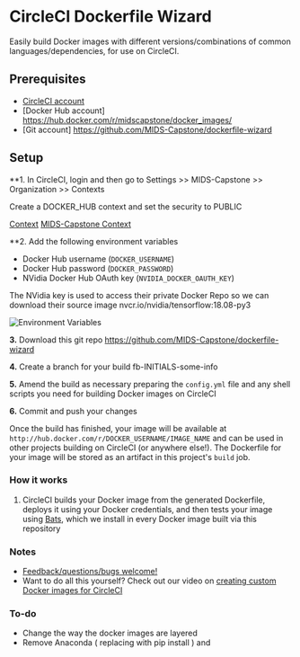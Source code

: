 # CircleCI Dockerfile Wizard

Easily build Docker images with different versions/combinations of common languages/dependencies, for use on CircleCI.

## Prerequisites

- [CircleCI account](https://circleci.com/signup)
- [Docker Hub account] https://hub.docker.com/r/midscapstone/docker_images/
- [Git account] https://github.com/MIDS-Capstone/dockerfile-wizard

## Setup

**1. In CircleCI, login and then go to Settings >> MIDS-Capstone >> Organization >> Contexts 

Create a DOCKER_HUB context and set the security to PUBLIC

[Context](https://circleci.com/docs/2.0/contexts)
[MIDS-Capstone Context](https://circleci.com/gh/organizations/MIDS-Capstone/settings#contexts)

**2. Add the following environment variables

- Docker Hub username (`DOCKER_USERNAME`) 
- Docker Hub password (`DOCKER_PASSWORD`) 
- NVidia Docker Hub OAuth key (`NVIDIA_DOCKER_OAUTH_KEY`)

The NVidia key is used to access their private Docker Repo so we can download their source image nvcr.io/nvidia/tensorflow:18.08-py3

![Environment Variables](https://raw.githubusercontent.com/CircleCI-Public/dockerfile-wizard/master/img/env%20vars.jpg "Environment Variables")

**3.** Download this git repo https://github.com/MIDS-Capstone/dockerfile-wizard

**4.** Create a branch for your build fb-INITIALS-some-info

**5.** Amend the build as necessary preparing the `config.yml` file and any shell scripts you need for building Docker images on CircleCI

**6.** Commit and push your changes

Once the build has finished, your image will be available at `http://hub.docker.com/r/DOCKER_USERNAME/IMAGE_NAME` and can be used in other projects building on CircleCI (or anywhere else!). The Dockerfile for your image will be stored as an artifact in this project's `build` job.

### How it works

1. CircleCI builds your Docker image from the generated Dockerfile, deploys it using your Docker credentials, and then tests your image using [Bats](https://github.com/sstephenson/bats), which we install in every Docker image built via this repository

### Notes

- [Feedback/questions/bugs welcome!](https://github.com/CircleCI-Public/dockerfile-wizard/issues)
- Want to do all this yourself? Check out our video on [creating custom Docker images for CircleCI](https://youtube.com/watch?v=JYVLeguIbe0)

### To-do

- Change the way the docker images are layered 
- Remove Anaconda ( replacing with pip install ) and 
